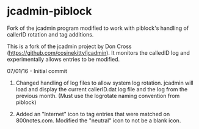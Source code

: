 # jcadmin-piblock
Fork of the jcadmin program modified to work with piblock's handling of callerID rotation and tag additions.

This is a fork of the jcadmin project by Don Cross (https://github.com/cosinekitty/jcadmin). It monitors the calledID log and experimentally allows entries to be modified.

07/01/16 - Initial commit

1) Changed handling of log files to allow system log rotation. jcadmin will load and display the current
   callerID.dat log file and the log from the previous month. (Must use the logrotate naming convention from piblock)

2) Added an "Internet" icon to tag entries that were matched on 800notes.com. Modified the "neutral" icon to not 
   be a blank icon.	

  